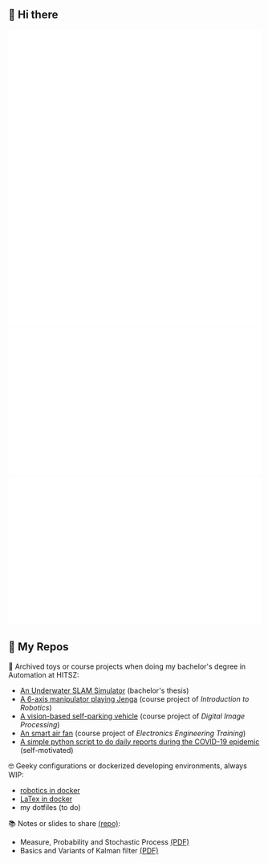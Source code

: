 ## 👋 Hi there 

![>](https://raw.githubusercontent.com/xiaosq2000/github-stats/master/generated/overview.svg#gh-dark-mode-only)
![>](https://raw.githubusercontent.com/xiaosq2000/github-stats/master/generated/overview.svg#gh-light-mode-only)
![<](https://raw.githubusercontent.com/xiaosq2000/github-stats/master/generated/languages.svg#gh-dark-mode-only)
![<](https://raw.githubusercontent.com/xiaosq2000/github-stats/master/generated/languages.svg#gh-light-mode-only)

## 🐾 My Repos

🌱 Archived toys or course projects when doing my bachelor's degree in Automation at HITSZ:
- [An Underwater SLAM Simulator](https://github.com/xiaosq2000/underwater-slam-simulator) (bachelor's thesis)
- [A 6-axis manipulator playing Jenga](https://github.com/xiaosq2000/robotics-final-project) (course project of *Introduction to Robotics*)
- [A vision-based self-parking vehicle](https://github.com/xiaosq2000/DIP-final-project) (course project of *Digital Image Processing*)
- [An smart air fan](https://github.com/xiaosq2000/intg_fan) (course project of *Electronics Engineering Training*)
- [A simple python script to do daily reports during the COVID-19 epidemic](https://github.com/xiaosq2000/HITSZ-Self-Monitor) (self-motivated)

🤓 Geeky configurations or dockerized developing environments, always WIP:
- [robotics in docker](https://github.com/xiaosq2000/robotics-docker)
- [LaTex in docker](https://github.com/xiaosq2000/latex-docker)
- my dotfiles (to do)

📚 Notes or slides to share [(repo)](https://github.com/xiaosq2000/notes):
- Measure, Probability and Stochastic Process [(PDF)](https://github.com/xiaosq2000/notes/blob/main/measure_probability_and_stochastic_process/main.pdf)
- Basics and Variants of Kalman filter [(PDF)](https://github.com/xiaosq2000/notes/blob/main/kalman_filter/main.pdf)

<!-- ## 💬 My Interests -->
<!--  -->
<!-- 🔭 Improve the trilemma of robustness, precision and cost of robotic SLAM solutions. -->
<!--  -->
<!-- - Exploit heterogeneous computing resource (GPU, NPU, DSP, etc. ) on affordable SoCs to do SLAM. -->
<!-- - Intergrate SOTA tools, like Unreal Engine 5, ROS 2 and sophisticated sensor models as a powerful simulation platform to boost SLAM R&D. -->
<!-- - Life-long SLAM based on semantic-topological mapping. -->
<!-- - Indoor localization based on Wi-Fi, bluetooth, Li-Fi, etc.. -->
